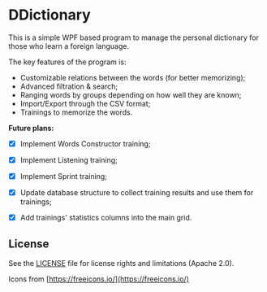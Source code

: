 # DDictionary

This is a simple WPF based program to manage the personal dictionary for those who learn a foreign language.

The key features of the program is:
  - Customizable relations between the words (for better memorizing);
  - Advanced filtration & search;
  - Ranging words by groups depending on how well they are known;
  - Import/Export through the CSV format;
  - Trainings to memorize the words.

**Future plans:**
- [x] Implement Words Constructor training;
- [x] Implement Listening training;
- [x] Implement Sprint training;
- [x] Update database structure to collect training results and use them for trainings;
- [x] Add trainings' statistics columns into the main grid.


## License

See the [LICENSE](LICENSE) file for license rights and limitations (Apache 2.0).

Icons from [https://freeicons.io/](https://freeicons.io/)